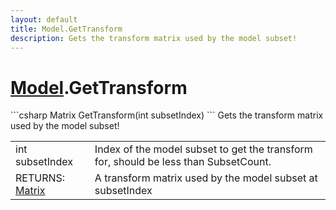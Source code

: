 ```yaml
---
layout: default
title: Model.GetTransform
description: Gets the transform matrix used by the model subset!
---
```

# [Model]({{site.url}}/Pages/StereoKit/Model.html).GetTransform

<div class='signature' markdown='1'>
```csharp
Matrix GetTransform(int subsetIndex)
```
Gets the transform matrix used by the model subset!
</div>

|  |  |
|--|--|
|int subsetIndex|Index of the model subset to get the              transform for, should be less than SubsetCount.|
|RETURNS: [Matrix]({{site.url}}/Pages/StereoKit/Matrix.html)|A transform matrix used by the model subset at subsetIndex|




